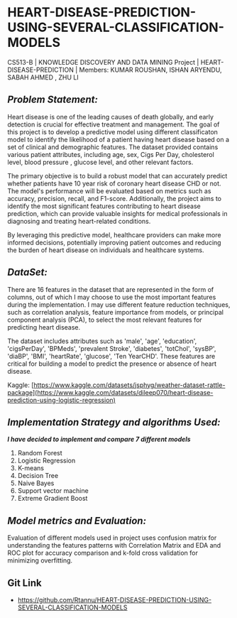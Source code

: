 # HEART-DISEASE-PREDICTION-USING-SEVERAL-CLASSIFICATION-MODELS
CS513-B | KNOWLEDGE DISCOVERY AND DATA MINING Project | HEART-DISEASE-PREDICTION | Members: KUMAR ROUSHAN, ISHAN ARYENDU, SABAH AHMED , ZHU LI   

## ***Problem Statement:***
Heart disease is one of the leading causes of death globally, and early detection is crucial for effective treatment and management. The goal of this project is to develop a predictive model using different classificaton model to identify the likelihood of a patient having heart disease based on a set of clinical and demographic features. 
The dataset provided contains various patient attributes, including age, sex, Cigs Per Day, cholesterol level, blood pressure , glucose level, and other relevant factors.

The primary objective is to build a robust model that can accurately predict whether patients have 10 year risk of coronary heart disease CHD or not. The model's performance will be evaluated based on metrics such as accuracy, precision, recall, and F1-score. 
Additionally, the project aims to identify the most significant features contributing to heart disease prediction, which can provide valuable insights for medical professionals in diagnosing and treating heart-related conditions.

By leveraging this predictive model, healthcare providers can make more informed decisions, potentially improving patient outcomes and reducing the burden of heart disease on individuals and healthcare systems.


## ***DataSet:***
There are 16 features in the dataset that are represented in the form of columns, out of which I may choose to use the most important features during the implementation. I may use different feature reduction techniques, such as correlation analysis, feature importance from models, or principal component analysis (PCA), to select the most relevant features for predicting heart disease.

The dataset includes attributes such as 'male', 'age', 'education', 'cigsPerDay', 'BPMeds',
'prevalent Stroke', 'diabetes', 'totChol', 'sysBP', 'diaBP', 'BMI', 'heartRate', 'glucose', 'Ten YearCHD'. These features are critical for building a model to predict the presence or absence of heart disease.

Kaggle: [https://www.kaggle.com/datasets/jsphyg/weather-dataset-rattle-package](https://www.kaggle.com/datasets/dileep070/heart-disease-prediction-using-logistic-regression)

## ***Implementation Strategy and algorithms Used:***
***I have decided to implement and compare 7 different models***<br>
1. Random Forest<br>
2. Logistic Regression <br>
3. K-means <br>
4. Decision Tree <br>
5. Naive Bayes <br>
6. Support vector machine <br>
7. Extreme Gradient Boost

## ***Model metrics and Evaluation:***
Evaluation of different models used in project uses confusion matrix for understanding the features patterns with Correlation Matrix and EDA and ROC plot for accuracy comparison and k-fold cross validation for minimizing overfitting.

## Git Link 
- https://github.com/Rtannu/HEART-DISEASE-PREDICTION-USING-SEVERAL-CLASSIFICATION-MODELS
